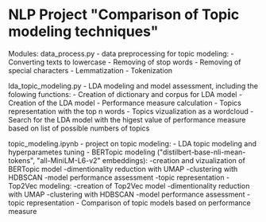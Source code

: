 # NLP Project "Comparison of Topic modeling techniques"

Modules:
data_process.py - data preprocessing for topic modeling:
	 - Converting texts to lowercase
	 - Removing of stop words
	 - Removing of special characters
	 - Lemmatization
	 - Tokenization 

lda_topic_modeling.py - LDA modeling and model assessment, including the folowing functions:
	 - Creation of dictionary and corpus for LDA model
	 - Creation of the LDA model
	 - Performance measure calculation
	 - Topics representation with the top n words
	 - Topics vizualization as a wordcloud
	 - Search for the LDA model with the higest value of performance measure based on list of possible numbers of topics
	 

topic_modeling.ipynb - project on topic modeling:
	- LDA topic modeling and hyperparametes tuning
	- BERTopic modeling ("distilbert-base-nli-mean-tokens", "all-MiniLM-L6-v2" embeddings):
		-creation and vizualization of BERTopic model
		-dimentionality reduction with UMAP
		-clustering with HDBSCAN
		-model performance assessment
		-topic representation
	- Top2Vec modeling:
		-creation  of Top2Vec model
		-dimentionality reduction with UMAP
		-clustering with HDBSCAN
		-model performance assessment
		-topic representation
	- Comparison of topic models based on  performance measure
	